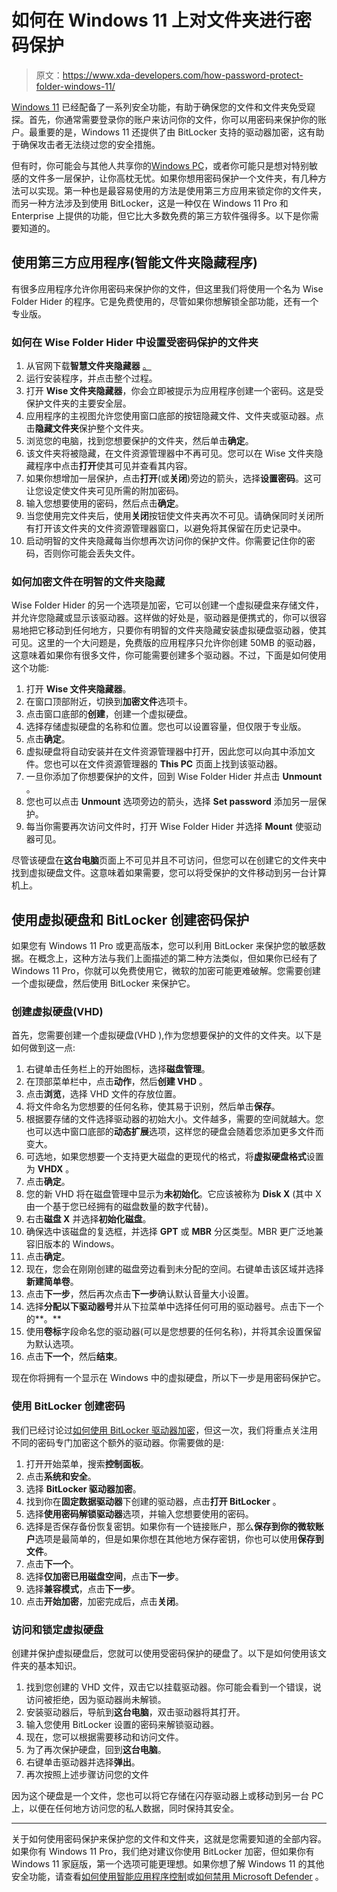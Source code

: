# 如何在 Windows 11 上对文件夹进行密码保护

> 原文：<https://www.xda-developers.com/how-password-protect-folder-windows-11/>

[Windows 11](https://www.xda-developers.com/windows-11/) 已经配备了一系列安全功能，有助于确保您的文件和文件夹免受窥探。首先，你通常需要登录你的账户来访问你的文件，你可以用密码来保护你的账户。最重要的是，Windows 11 还提供了由 BitLocker 支持的驱动器加密，这有助于确保攻击者无法绕过您的安全措施。

但有时，你可能会与其他人共享你的[Windows PC](https://www.xda-developers.com/best-laptops/)，或者你可能只是想对特别敏感的文件多一层保护，让你高枕无忧。如果你想用密码保护一个文件夹，有几种方法可以实现。第一种也是最容易使用的方法是使用第三方应用来锁定你的文件夹，而另一种方法涉及到使用 BitLocker，这是一种仅在 Windows 11 Pro 和 Enterprise 上提供的功能，但它比大多数免费的第三方软件强得多。以下是你需要知道的。

## 使用第三方应用程序(智能文件夹隐藏程序)

有很多应用程序允许你用密码来保护你的文件，但这里我们将使用一个名为 Wise Folder Hider 的程序。它是免费使用的，尽管如果你想解锁全部功能，还有一个专业版。

### 如何在 Wise Folder Hider 中设置受密码保护的文件夹

1.  从官网下载**智慧文件夹隐藏器** [。](https://www.wisecleaner.com/wise-folder-hider.html)
2.  运行安装程序，并点击整个过程。
3.  打开 **Wise 文件夹隐藏器**，你会立即被提示为应用程序创建一个密码。这是受保护文件夹的主要安全层。
4.  应用程序的主视图允许您使用窗口底部的按钮隐藏文件、文件夹或驱动器。点击**隐藏文件夹**保护整个文件夹。
5.  浏览您的电脑，找到您想要保护的文件夹，然后单击**确定**。
6.  该文件夹将被隐藏，在文件资源管理器中不再可见。您可以在 Wise 文件夹隐藏程序中点击**打开**使其可见并查看其内容。
7.  如果你想增加一层保护，点击**打开**(或**关闭**)旁边的箭头，选择**设置密码**。这可让您设定使文件夹可见所需的附加密码。
8.  输入您想要使用的密码，然后点击**确定**。
9.  当您使用完文件夹后，使用**关闭**按钮使文件夹再次不可见。请确保同时关闭所有打开该文件夹的文件资源管理器窗口，以避免将其保留在历史记录中。
10.  启动明智的文件夹隐藏每当你想再次访问你的保护文件。你需要记住你的密码，否则你可能会丢失文件。

### 如何加密文件在明智的文件夹隐藏

Wise Folder Hider 的另一个选项是加密，它可以创建一个虚拟硬盘来存储文件，并允许您隐藏或显示该驱动器。这样做的好处是，驱动器是便携式的，你可以很容易地把它移动到任何地方，只要你有明智的文件夹隐藏安装虚拟硬盘驱动器，使其可见。这里的一个大问题是，免费版的应用程序只允许你创建 50MB 的驱动器，这意味着如果你有很多文件，你可能需要创建多个驱动器。不过，下面是如何使用这个功能:

1.  打开 **Wise 文件夹隐藏器**。
2.  在窗口顶部附近，切换到**加密文件**选项卡。
3.  点击窗口底部的**创建**，创建一个虚拟硬盘。
4.  选择存储虚拟硬盘的名称和位置。您也可以设置容量，但仅限于专业版。
5.  点击**确定**。
6.  虚拟硬盘将自动安装并在文件资源管理器中打开，因此您可以向其中添加文件。您也可以在文件资源管理器的 **This PC** 页面上找到该驱动器。
7.  一旦你添加了你想要保护的文件，回到 Wise Folder Hider 并点击 **Unmount** 。
8.  您也可以点击 **Unmount** 选项旁边的箭头，选择 **Set password** 添加另一层保护。
9.  每当你需要再次访问文件时，打开 Wise Folder Hider 并选择 **Mount** 使驱动器可见。

尽管该硬盘在**这台电脑**页面上不可见并且不可访问，但您可以在创建它的文件夹中找到虚拟硬盘文件。这意味着如果需要，您可以将受保护的文件移动到另一台计算机上。

## 使用虚拟硬盘和 BitLocker 创建密码保护

如果您有 Windows 11 Pro 或更高版本，您可以利用 BitLocker 来保护您的敏感数据。在概念上，这种方法与我们上面描述的第二种方法类似，但如果你已经有了 Windows 11 Pro，你就可以免费使用它，微软的加密可能更难破解。您需要创建一个虚拟硬盘，然后使用 BitLocker 来保护它。

### 创建虚拟硬盘(VHD)

首先，您需要创建一个虚拟硬盘(VHD ),作为您想要保护的文件的文件夹。以下是如何做到这一点:

1.  右键单击任务栏上的开始图标，选择**磁盘管理**。
2.  在顶部菜单栏中，点击**动作**，然后**创建 VHD** 。
3.  点击**浏览**，选择 VHD 文件的存放位置。
4.  将文件命名为您想要的任何名称，使其易于识别，然后单击**保存**。
5.  根据要存储的文件选择驱动器的初始大小。文件越多，需要的空间就越大。您也可以选中窗口底部的**动态扩展**选项，这样您的硬盘会随着您添加更多文件而变大。
6.  可选地，如果您想要一个支持更大磁盘的更现代的格式，将**虚拟硬盘格式**设置为 **VHDX** 。
7.  点击**确定**。
8.  您的新 VHD 将在磁盘管理中显示为**未初始化**。它应该被称为 **Disk X** (其中 X 由一个基于您已经拥有的磁盘数量的数字代替)。
9.  右击**磁盘 X** 并选择**初始化磁盘**。
10.  确保选中该磁盘的复选框，并选择 **GPT** 或 **MBR** 分区类型。MBR 更广泛地兼容旧版本的 Windows。
11.  点击**确定**。
12.  现在，您会在刚刚创建的磁盘旁边看到未分配的空间。右键单击该区域并选择**新建简单卷**。
13.  点击**下一步**，然后再次点击**下一步**确认默认音量大小设置。
14.  选择**分配以下驱动器号**并从下拉菜单中选择任何可用的驱动器号。点击下一个的**。**
15.  使用**卷标**字段命名您的驱动器(可以是您想要的任何名称)，并将其余设置保留为默认选项。
16.  点击**下一个**，然后**结束**。

现在你将拥有一个显示在 Windows 中的虚拟硬盘，所以下一步是用密码保护它。

### 使用 BitLocker 创建密码

我们已经讨论过[如何使用 BitLocker 驱动器加密](https://www.xda-developers.com/how-to-use-bitlocker-windows-11/)，但这一次，我们将重点关注用不同的密码专门加密这个额外的驱动器。你需要做的是:

1.  打开开始菜单，搜索**控制面板**。
2.  点击**系统和安全**。
3.  选择 **BitLocker 驱动器加密**。
4.  找到你在**固定数据驱动器**下创建的驱动器，点击**打开 BitLocker** 。
5.  选择**使用密码解锁驱动器**选项，并输入您想要使用的密码。
6.  选择是否保存备份恢复密钥。如果你有一个链接账户，那么**保存到你的微软账户**选项是最简单的，但是如果你想在其他地方保存密钥，你也可以使用**保存到文件**。
7.  点击**下一个**。
8.  选择**仅加密已用磁盘空间**，点击**下一步**。
9.  选择**兼容模式**，点击**下一步**。
10.  点击**开始加密**，加密完成后，点击**关闭**。

### 访问和锁定虚拟硬盘

创建并保护虚拟硬盘后，您就可以使用受密码保护的硬盘了。以下是如何使用该文件夹的基本知识。

1.  找到您创建的 VHD 文件，双击它以挂载驱动器。你可能会看到一个错误，说访问被拒绝，因为驱动器尚未解锁。
2.  安装驱动器后，导航到**这台电脑**，双击驱动器将其打开。
3.  输入您使用 BitLocker 设置的密码来解锁驱动器。
4.  现在，您可以根据需要移动和访问文件。
5.  为了再次保护硬盘，回到**这台电脑**。
6.  右键单击驱动器并选择**弹出**。
7.  再次按照上述步骤访问您的文件

因为这个硬盘是一个文件，您也可以将它存储在闪存驱动器上或移动到另一台 PC 上，以便在任何地方访问您的私人数据，同时保持其安全。

* * *

关于如何使用密码保护来保护您的文件和文件夹，这就是您需要知道的全部内容。如果你有 Windows 11 Pro，我们绝对建议你使用 BitLocker 加密，但如果你有 Windows 11 家庭版，第一个选项可能更理想。如果你想了解 Windows 11 的其他安全功能，请查看[如何使用智能应用程序控制](https://www.xda-developers.com/how-to-use-smart-app-control-windows-11-2022-update-version-22h2/)或[如何禁用 Microsoft Defender](https://www.xda-developers.com/how-to-disable-microsoft-defender-windows-11/) 。